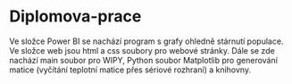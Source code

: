 # Diplomova-prace
Ve složce Power BI se nachází program s grafy ohledně stárnutí populace.
Ve složce web jsou html a css soubory pro webové stránky.
Dále se zde nachází main soubor pro WIPY, Python soubor Matplotlib pro generování matice (vyčítání teplotní matice přes sériové rozhraní) a knihovny. 
